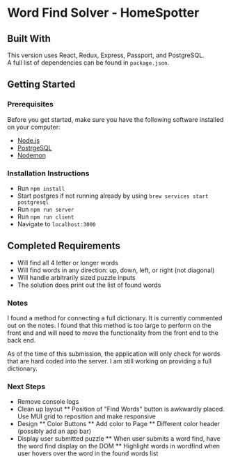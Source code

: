 # Word Find Solver - HomeSpotter

## Built With

This version uses React, Redux, Express, Passport, and PostgreSQL.  
A full list of dependencies can be found in `package.json`.

## Getting Started

### Prerequisites

Before you get started, make sure you have the following software installed on your computer:

- [Node.js](https://nodejs.org/en/)
- [PostrgeSQL](https://www.postgresql.org/)
- [Nodemon](https://nodemon.io/)

### Installation Instructions

* Run `npm install`
* Start postgres if not running already by using `brew services start postgresql`
* Run `npm run server`
* Run `npm run client`
* Navigate to `localhost:3000`

## Completed Requirements
* Will find all 4 letter or longer words
* Will find words in any direction: up, down, left, or right (not diagonal)
* Will handle arbitrarily sized puzzle inputs
* The solution does print out the list of found words

### Notes
I found a method for connecting a full dictionary.  It is currently commented out on the notes.  I found that this method is too large to perform on the front end and will need to move the functionality from the front end to the back end.

As of the time of this submission, the application will only check for words that are hard coded into the server.  I am still working on providing a full dictionary.

### Next Steps
* Remove console logs
* Clean up layout
** Position of "Find Words" button is awkwardly placed. Use MUI grid to reposition and make responsive
* Design
** Color Buttons
** Add color to Page
** Different color header (possibly add an app bar)
* Display user submitted puzzle
** When user submits a word find, have the word find display on the DOM
** Highlight words in wordfind when user hovers over the word in the found words list